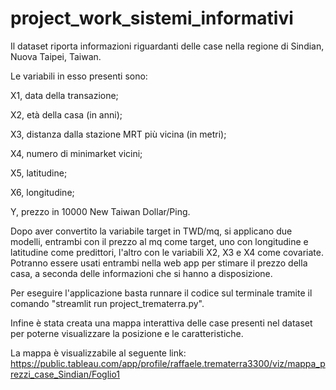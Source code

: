 # project_work_sistemi_informativi
Il dataset riporta informazioni riguardanti delle case nella regione di Sindian, Nuova Taipei, Taiwan.  

Le variabili in esso presenti sono:  

X1, data della transazione;  

X2, età della casa (in anni);  

X3, distanza dalla stazione MRT più vicina (in metri);  

X4, numero di minimarket vicini;  

X5, latitudine;

X6, longitudine;

Y, prezzo in 10000 New Taiwan Dollar/Ping.

Dopo aver convertito la variabile target in TWD/mq, si applicano due modelli, entrambi con il prezzo al mq come target, uno con longitudine e latitudine come predittori, l'altro con le variabili X2, X3 e X4 come covariate. Potranno essere usati entrambi nella web app per stimare il prezzo della casa, a seconda delle informazioni che si hanno a disposizione.

Per eseguire l'applicazione basta runnare il codice sul terminale tramite il comando "streamlit run project_trematerra.py".

Infine è stata creata una mappa interattiva delle case presenti nel dataset per poterne visualizzare la posizione e le caratteristiche.

La mappa è visualizzabile al seguente link: https://public.tableau.com/app/profile/raffaele.trematerra3300/viz/mappa_prezzi_case_Sindian/Foglio1
